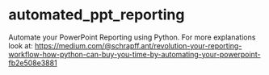 # automated_ppt_reporting

Automate your PowerPoint Reporting using Python.
For more explanations look at:
https://medium.com/@schrapff.ant/revolution-your-reporting-workflow-how-python-can-buy-you-time-by-automating-your-powerpoint-fb2e508e3881
